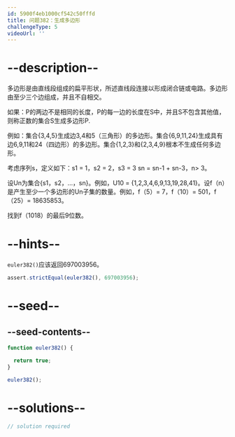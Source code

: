 ```yaml
---
id: 5900f4eb1000cf542c50fffd
title: 问题382：生成多边形
challengeType: 5
videoUrl: ''
---
```


# --description--

多边形是由直线段组成的扁平形状，所述直线段连接以形成闭合链或电路。多边形由至少三个边组成，并且不自相交。

如果：P的两边不是相同的长度，P的每一边的长度在S中，并且S不包含其他值，则称正数的集合S生成多边形P.

例如：集合{3,4,5}生成边3,4和5（三角形）的多边形。集合{6,9,11,24}生成具有边6,9,11和24（四边形）的多边形。集合{1,2,3}和{2,3,4,9}根本不生成任何多边形。

考虑序列s，定义如下：s1 = 1，s2 = 2，s3 = 3 sn = sn-1 + sn-3，n> 3。

设Un为集合{s1，s2，...，sn}。例如，U10 = {1,2,3,4,6,9,13,19,28,41}。设f（n）是产生至少一个多边形的Un子集的数量。例如，f（5）= 7，f（10）= 501，f（25）= 18635853。

找到f（1018）的最后9位数。

# --hints--

`euler382()`应该返回697003956。

```js
assert.strictEqual(euler382(), 697003956);
```

# --seed--

## --seed-contents--

```js
function euler382() {

  return true;
}

euler382();
```

# --solutions--

```js
// solution required
```

